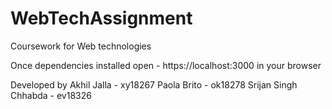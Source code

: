 # WebTechAssignment

Coursework for Web technologies

Once dependencies installed open - https://localhost:3000 in your browser

Developed by 
Akhil Jalla - xy18267
Paola Brito - ok18278
Srijan Singh Chhabda - ev18326
